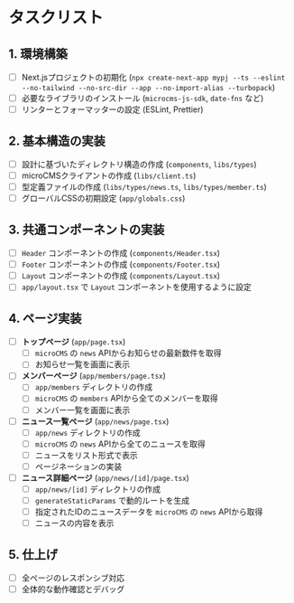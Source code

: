 # タスクリスト

## 1. 環境構築

- [ ] Next.jsプロジェクトの初期化 (`npx create-next-app mypj --ts --eslint --no-tailwind --no-src-dir --app --no-import-alias --turbopack`) 
- [ ] 必要なライブラリのインストール (`microcms-js-sdk`, `date-fns` など)
- [ ] リンターとフォーマッターの設定 (ESLint, Prettier)

## 2. 基本構造の実装

- [ ] 設計に基づいたディレクトリ構造の作成 (`components`, `libs/types`)
- [ ] microCMSクライアントの作成 (`libs/client.ts`)
- [ ] 型定義ファイルの作成 (`libs/types/news.ts`, `libs/types/member.ts`)
- [ ] グローバルCSSの初期設定 (`app/globals.css`)

## 3. 共通コンポーネントの実装

- [ ] `Header` コンポーネントの作成 (`components/Header.tsx`)
- [ ] `Footer` コンポーネントの作成 (`components/Footer.tsx`)
- [ ] `Layout` コンポーネントの作成 (`components/Layout.tsx`)
- [ ] `app/layout.tsx` で `Layout` コンポーネントを使用するように設定

## 4. ページ実装

- [ ] **トップページ** (`app/page.tsx`)
    - [ ] `microCMS` の `news` APIからお知らせの最新数件を取得
    - [ ] お知らせ一覧を画面に表示
- [ ] **メンバーページ** (`app/members/page.tsx`)
    - [ ] `app/members` ディレクトリの作成
    - [ ] `microCMS` の `members` APIから全てのメンバーを取得
    - [ ] メンバー一覧を画面に表示
- [ ] **ニュース一覧ページ** (`app/news/page.tsx`)
    - [ ] `app/news` ディレクトリの作成
    - [ ] `microCMS` の `news` APIから全てのニュースを取得
    - [ ] ニュースをリスト形式で表示
    - [ ] ページネーションの実装
- [ ] **ニュース詳細ページ** (`app/news/[id]/page.tsx`)
    - [ ] `app/news/[id]` ディレクトリの作成
    - [ ] `generateStaticParams` で動的ルートを生成
    - [ ] 指定されたIDのニュースデータを `microCMS` の `news` APIから取得
    - [ ] ニュースの内容を表示

## 5. 仕上げ

- [ ] 全ページのレスポンシブ対応
- [ ] 全体的な動作確認とデバッグ